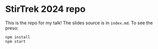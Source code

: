 # StirTrek 2024 repo

This is the repo for my talk! The slides source is in `index.md`. To see the preso:

```
npm install
npm start
```